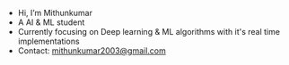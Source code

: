- Hi, I’m Mithunkumar
- A AI & ML student
- Currently focusing on Deep learning & ML algorithms with it's real time implementations
- Contact: mithunkumar2003@gmail.com
